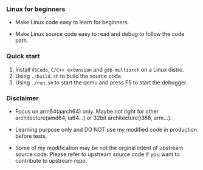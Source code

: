 ### Linux for beginners

- Make Linux code easy to learn for beginners.

- Make Linux source code easy to read and debug to follow the code path.

### Quick start

1. Install `VSCode`, `C/C++ extension` and `gdb-multiarch` on a Linux distro.
2. Using `./build.sh` to build the source code.
3. Using `./run.sh` to start the qemu and press F5 to start the debugger.

### Disclaimer

- Focus on arm64(aarch64) only. Maybe not right for other architecture(amd64, ia64...) or 32bit architecture(i386, arm...).

- Learning purpose only and DO NOT use my modified code in production before tests.

- Some of my modification may be not the orginal intent of upstream source code. Please refer to upstream source code if you want to contribute to upstream repo.
